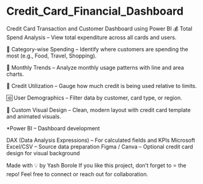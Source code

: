 # Credit_Card_Financial_Dashboard
Credit Card Transaction and Customer Dashboard using Power BI
💰 Total Spend Analysis – View total expenditure across all cards and users.

🧾 Category-wise Spending – Identify where customers are spending the most (e.g., Food, Travel, Shopping).

📅 Monthly Trends – Analyze monthly usage patterns with line and area charts.

🧠 Credit Utilization – Gauge how much credit is being used relative to limits.

🆔 User Demographics – Filter data by customer, card type, or region.

🎨 Custom Visual Design – Clean, modern layout with credit card template and animated visuals.

*Power BI – Dashboard development

DAX (Data Analysis Expressions) – For calculated fields and KPIs
Microsoft Excel/CSV – Source data preparation
Figma / Canva – Optional credit card design for visual background

Made with 💡 by Yash Borole
If you like this project, don’t forget to ⭐ the repo!
Feel free to connect or reach out for collaboration.
